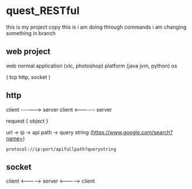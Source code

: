 # quest_RESTful
this is my project copy
this is i am doing through commands
i am changing something in branch

web project
-----------
web normal application (vlc, photoshop)
platform (java jvm, python)
os

(
    tcp
    http,
    socket
)

http
-----
client ------> server
client <------ server

request { object }

url
    -> ip
    -> api path
    -> query string (https://www.google.com/search?name=)

    protocol://ip:port/apifullpath?querystring

socket
------
client <-----> server <-----> client